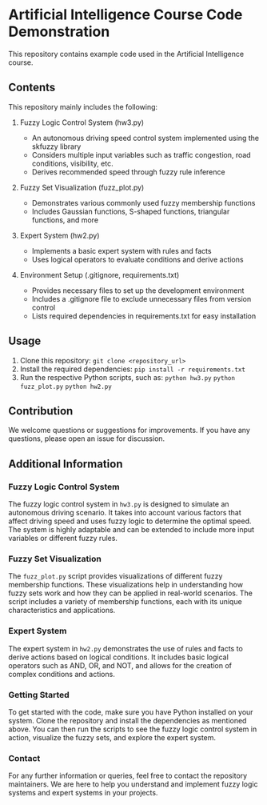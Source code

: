 # Artificial Intelligence Course Code Demonstration

This repository contains example code used in the Artificial Intelligence course.

## Contents

This repository mainly includes the following:

1. Fuzzy Logic Control System (hw3.py)

   - An autonomous driving speed control system implemented using the skfuzzy library
   - Considers multiple input variables such as traffic congestion, road conditions, visibility, etc.
   - Derives recommended speed through fuzzy rule inference

2. Fuzzy Set Visualization (fuzz_plot.py)

   - Demonstrates various commonly used fuzzy membership functions
   - Includes Gaussian functions, S-shaped functions, triangular functions, and more

3. Expert System (hw2.py)

   - Implements a basic expert system with rules and facts
   - Uses logical operators to evaluate conditions and derive actions

4. Environment Setup (.gitignore, requirements.txt)
   - Provides necessary files to set up the development environment
   - Includes a .gitignore file to exclude unnecessary files from version control
   - Lists required dependencies in requirements.txt for easy installation

## Usage

1. Clone this repository:
   `git clone <repository_url>`
2. Install the required dependencies:
   `pip install -r requirements.txt`
3. Run the respective Python scripts, such as:
   `python hw3.py`
   `python fuzz_plot.py`
   `python hw2.py`

## Contribution

We welcome questions or suggestions for improvements. If you have any questions, please open an issue for discussion.

## Additional Information

### Fuzzy Logic Control System

The fuzzy logic control system in `hw3.py` is designed to simulate an autonomous driving scenario. It takes into account various factors that affect driving speed and uses fuzzy logic to determine the optimal speed. The system is highly adaptable and can be extended to include more input variables or different fuzzy rules.

### Fuzzy Set Visualization

The `fuzz_plot.py` script provides visualizations of different fuzzy membership functions. These visualizations help in understanding how fuzzy sets work and how they can be applied in real-world scenarios. The script includes a variety of membership functions, each with its unique characteristics and applications.

### Expert System

The expert system in `hw2.py` demonstrates the use of rules and facts to derive actions based on logical conditions. It includes basic logical operators such as AND, OR, and NOT, and allows for the creation of complex conditions and actions.

### Getting Started

To get started with the code, make sure you have Python installed on your system. Clone the repository and install the dependencies as mentioned above. You can then run the scripts to see the fuzzy logic control system in action, visualize the fuzzy sets, and explore the expert system.

### Contact

For any further information or queries, feel free to contact the repository maintainers. We are here to help you understand and implement fuzzy logic systems and expert systems in your projects.
